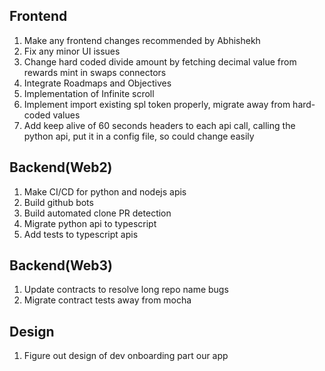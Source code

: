 Frontend
--------------------------------------------
1) Make any frontend changes recommended by Abhishekh
2) Fix any minor UI issues
3) Change hard coded divide amount by fetching decimal value from rewards mint in swaps connectors
4) Integrate Roadmaps and Objectives
5) Implementation of Infinite scroll
6) Implement import existing spl token properly, migrate away from hard-coded values
7) Add keep alive of 60 seconds headers to each api call, calling the python api, put it in a config file, so could change easily

Backend(Web2)
---------------------------------------------
1) Make CI/CD for python and nodejs apis
2) Build github bots
3) Build automated clone PR detection
4) Migrate python api to typescript
5) Add tests to typescript apis

Backend(Web3)
---------------------------------------------
1) Update contracts to resolve long repo name bugs
2) Migrate contract tests away from mocha

Design
---------------------------------------------
1) Figure out design of dev onboarding part our app
